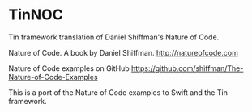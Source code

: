# TinNOC
Tin framework translation of Daniel Shiffman's Nature of Code.

Nature of Code. A book by Daniel Shiffman.
http://natureofcode.com

Nature of Code examples on GitHub
https://github.com/shiffman/The-Nature-of-Code-Examples

This is a port of the Nature of Code examples to Swift and the Tin framework.
